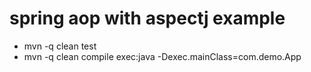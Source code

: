# spring aop with aspectj example
* mvn -q clean test
* mvn -q clean compile exec:java -Dexec.mainClass=com.demo.App